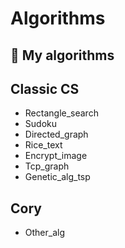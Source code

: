 # Algorithms

## 🌟 My algorithms
## Classic CS
- Rectangle_search
- Sudoku
- Directed_graph
- Rice_text
- Encrypt_image
- Tcp_graph
- Genetic_alg_tsp

## Cory
- Other_alg
